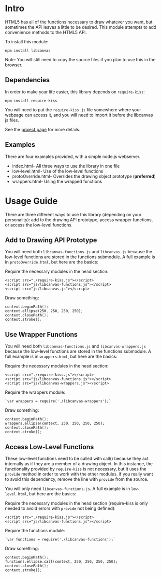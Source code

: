 Intro
=====

HTML5 has all of the functions necessary to draw whatever you want, but sometimes the API leaves a little to be desired.  This module attempts to add convenience methods to the HTML5 API.

To install this module:

`npm install libcanvas`

Note: You will still need to copy the source files if you plan to use this in the browser.

Dependencies
------------

In order to make your life easier, this library depends on `require-kiss`:

`npm install require-kiss`

You will need to put the `require-kiss.js` file somewhere where your webpage can access it, and you will need to import it before the libcanvas js files.

See the [project page](https://github.com/coolaj86/require-kiss-js) for more details.

Examples
--------

There are four examples provided, with a simple node.js webserver.

* index.html- All three ways to use the library in one file
* low-level.html- Use of the low-level functions
* protoOverride.html- Overrides the drawing object prototype (**preferred**)
* wrappers.html- Using the wrapped functions

Usage Guide
===========

There are three different ways to use this library (depending on your personality): add to the drawing API prototype, access wrapper functions, or access the low-level functions.

Add to Drawing API Prototype
----------------------------

You will need both `libcanvas-functions.js` and `libcanvas.js` because the low-level functions are stored in the functions submodule.  A full example is in `protoOverride.html`, but here are the basics:

Require the necessary modules in the head section:

	<script src="./require-kiss.js"></script>
	<script src="js/libcanvas-functions.js"></script>
	<script src="js/libcanvas.js"></script>

Draw something:

	context.beginPath();
	context.ellipse(250, 250, 250, 250);
	context.closePath();
	context.stroke();

Use Wrapper Functions
---------------------

You will need both `libcanvas-functions.js` and `libcanvas-wrappers.js` because the low-level functions are stored in the functions submodule.  A full example is in `wrappers.html`, but here are the basics:

Require the necessary modules in the head section:

	<script src="./require-kiss.js"></script>
	<script src="js/libcanvas-functions.js"></script>
	<script src="js/libcanvas-wrappers.js"></script>

Require the wrappers module:

	`var wrappers = require('./libcanvas-wrappers');`

Draw something:

	context.beginPath();
	wrappers.ellipse(context, 250, 250, 250, 250);
	context.closePath();
	context.stroke();

Access Low-Level Functions
--------------------------

These low-level functions need to be called with call() because they act internally as if they are a member of a drawing object. In this instance, the functionality provided by `require-kiss` is not necessary, but it uses the `provide` method in order to work with the other modules. If you really want to avoid this dependency, remove the line with `provide` from the source.

You will only need `libcanvas-functions.js`.  A full example is in `low-level.html`, but here are the basics:

Require the necessary modules in the head section (require-kiss is only needed to avoid errors with `provide` not being defined):

	<script src="./require-kiss.js"></script>
	<script src="js/libcanvas-functions.js"></script>

Require the functions module:

	`var functions = require('./libcanvas-functions');`

Draw something:

	context.beginPath();
	functions.ellipse.call(context, 250, 250, 250, 250);
	context.closePath();
	context.stroke();
